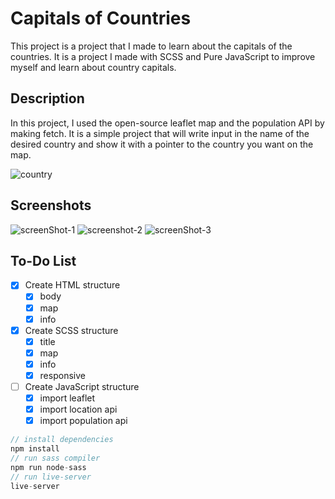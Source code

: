 # Capitals of Countries

This project is a project that I made to learn about the capitals of the countries. It is a project I made with SCSS and Pure JavaScript to improve myself and learn about country capitals.

## Description

In this project, I used the open-source leaflet map and the population API by making fetch. It is a simple project that will write input in the name of the desired country and show it with a pointer to the country you want on the map.

![country](https://user-images.githubusercontent.com/57585087/109006995-b35bd000-76bc-11eb-94d8-44b10f424313.gif)

## Screenshots

![screenShot-1](https://user-images.githubusercontent.com/57585087/109006957-a9d26800-76bc-11eb-8adc-fbec32103b9e.png)
![screenshot-2](https://user-images.githubusercontent.com/57585087/109006984-afc84900-76bc-11eb-89e8-368173829350.png)
![screenShot-3](https://user-images.githubusercontent.com/57585087/109006991-b1920c80-76bc-11eb-9510-2028f713f9de.png)

## To-Do List

- [x] Create HTML structure
  - [x] body
  - [x] map
  - [x] info
- [x] Create SCSS structure
  - [x] title
  - [x] map
  - [x] info
  - [x] responsive
- [ ] Create JavaScript structure
  - [x] import leaflet
  - [x] import location api
  - [x] import population api

```javascript
// install dependencies
npm install
// run sass compiler
npm run node-sass
// run live-server
live-server
```
